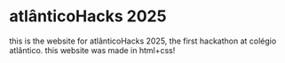 # atlânticoHacks 2025
this is the website for atlânticoHacks 2025, the first hackathon at colégio atlântico. this website was made in html+css!